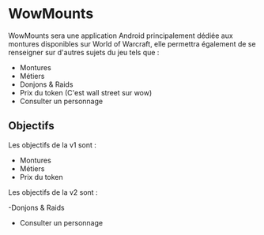 # WowMounts

WowMounts sera une application Android principalement dédiée aux montures disponibles sur World of Warcraft, elle permettra également de se renseigner sur d'autres sujets du jeu tels que :

- Montures
- Métiers
- Donjons & Raids
- Prix du token (C'est wall street sur wow)
- Consulter un personnage


## Objectifs 

Les objectifs de la v1 sont :

- Montures
- Métiers
- Prix du token

Les objectifs de la v2 sont :

-Donjons & Raids
- Consulter un personnage
